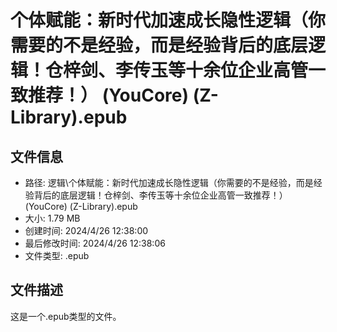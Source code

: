 ﻿# 个体赋能：新时代加速成长隐性逻辑（你需要的不是经验，而是经验背后的底层逻辑！仓梓剑、李传玉等十余位企业高管一致推荐！） (YouCore) (Z-Library).epub

## 文件信息
- 路径: 逻辑\个体赋能：新时代加速成长隐性逻辑（你需要的不是经验，而是经验背后的底层逻辑！仓梓剑、李传玉等十余位企业高管一致推荐！） (YouCore) (Z-Library).epub
- 大小: 1.79 MB
- 创建时间: 2024/4/26 12:38:00
- 最后修改时间: 2024/4/26 12:38:06
- 文件类型: .epub

## 文件描述
这是一个.epub类型的文件。

